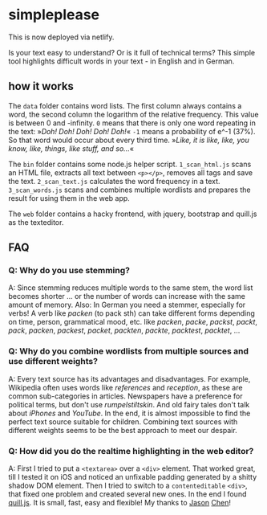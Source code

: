 # simpleplease

This is now deployed via netlify.

Is your text easy to understand? Or is it full of technical terms?
This simple tool highlights difficult words in your text - in English and in German.

## how it works

The `data` folder contains word lists. The first column always contains a word, the second column the logarithm of the relative frequency. This value is between 0 and -infinity.
`0` means that there is only one word repeating in the text: »*Doh! Doh! Doh! Doh! Doh!*«
`-1` means a probability of e^-1 (37%). So that word would occur about every third time. »*Like, it is like, like, you know, like, things, like stuff, and so...*«

The `bin` folder contains some node.js helper script.
`1_scan_html.js` scans an HTML file, extracts all text between `<p></p>`, removes all tags and save the text.
`2_scan_text.js` calculates the word frequency in a text.
`3_scan_words.js` scans and combines multiple wordlists and prepares the result for using them in the web app.

The `web` folder contains a hacky frontend, with jquery, bootstrap and quill.js as the texteditor.

## FAQ

### Q: Why do you use stemming?

A: Since stemming reduces multiple words to the same stem, the word list becomes shorter ... or the number of words can increase with the same amount of memory. Also: In German you need a stemmer, especially for verbs! A verb like *packen* (to pack sth) can take different forms depending on time, person, grammatical mood, etc. like *packen*, *packe*, *packst*, *packt*, *pack*, *packen*, *packest*, *packet*, *packten*, *packte*, *packtest*, *packtet*, ...

### Q: Why do you combine wordlists from multiple sources and use different weights?

A: Every text source has its advantages and disadvantages. For example, Wikipedia often uses words like *references* and *reception*, as these are common sub-categories in articles. Newspapers have a preference for political terms, but don't use *rumpelstiltskin*. And old fairy tales don't talk about *iPhones* and *YouTube*.
In the end, it is almost impossible to find the perfect text source suitable for children. Combining text sources with different weights seems to be the best approach to meet our despair.

### Q: How did you do the realtime highlighting in the web editor?

A: First I tried to put a `<textarea>` over a `<div>` element. That worked great, till I tested it on iOS and noticed an unfixable padding generated by a shitty shadow DOM element.
Then I tried to switch to a `contenteditable` `<div>`, that fixed one problem and created several new ones.
In the end I found [quill.js](https://quilljs.com). It is small, fast, easy and flexible! My thanks to [Jason](https://github.com/jhchen) [Chen](https://twitter.com/jhchen)!

